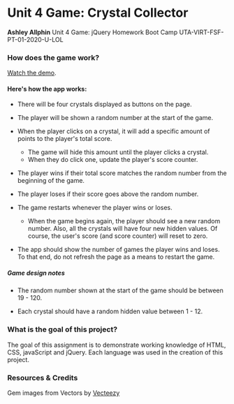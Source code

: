 # Unit 4 Game: Crystal Collector

**Ashley Allphin**
Unit 4 Game: jQuery Homework
Boot Camp UTA-VIRT-FSF-PT-01-2020-U-LOL

### How does the game work?

[Watch the demo](https://youtu.be/yNI0l2FMeCk).

#### Here's how the app works:

   * There will be four crystals displayed as buttons on the page.

   * The player will be shown a random number at the start of the game.

   * When the player clicks on a crystal, it will add a specific amount of points to the player's total score. 

     * The game will hide this amount until the player clicks a crystal.
     * When they do click one, update the player's score counter.

   * The player wins if their total score matches the random number from the beginning of the game.

   * The player loses if their score goes above the random number.

   * The game restarts whenever the player wins or loses.

     * When the game begins again, the player should see a new random number. Also, all the crystals will have four new hidden values. Of course, the user's score (and score counter) will reset to zero.

   * The app should show the number of games the player wins and loses. To that end, do not refresh the page as a means to restart the game.

##### Game design notes

* The random number shown at the start of the game should be between 19 - 120.

* Each crystal should have a random hidden value between 1 - 12.



### What is the goal of this project?

The goal of this assignment is to demonstrate working knowledge of HTML, CSS, javaScript and jQuery.  Each language was used in the creation of this project.

### Resources & Credits

Gem images from Vectors by [Vecteezy](https://www.vecteezy.com)

